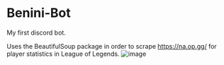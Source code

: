 # Benini-Bot
My first discord bot.

Uses the BeautifulSoup package in order to scrape https://na.op.gg/ for player statistics in League of Legends.
![image](https://github.com/Beninix/Benini-Bot/assets/36938689/bdb1c041-9624-42de-b9e9-021473070f88)
